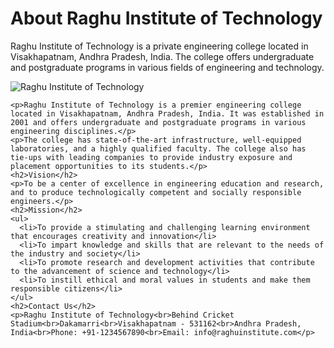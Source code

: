 <!DOCTYPE html>
<html>
  <head>
    <title>About Raghu Institute of Technology</title>
  </head>
  <body>
    <h1>About Raghu Institute of Technology</h1>
		<p>Raghu Institute of Technology is a private engineering college located in Visakhapatnam, Andhra Pradesh, India. The college offers undergraduate and postgraduate programs in various fields of engineering and technology.</p>
	<img src="raghu logo2.jpg" alt="Raghu Institute of Technology">

    <p>Raghu Institute of Technology is a premier engineering college located in Visakhapatnam, Andhra Pradesh, India. It was established in 2001 and offers undergraduate and postgraduate programs in various engineering disciplines.</p>
    <p>The college has state-of-the-art infrastructure, well-equipped laboratories, and a highly qualified faculty. The college also has tie-ups with leading companies to provide industry exposure and placement opportunities to its students.</p>
    <h2>Vision</h2>
    <p>To be a center of excellence in engineering education and research, and to produce technologically competent and socially responsible engineers.</p>
    <h2>Mission</h2>
    <ul>
      <li>To provide a stimulating and challenging learning environment that encourages creativity and innovation</li>
      <li>To impart knowledge and skills that are relevant to the needs of the industry and society</li>
      <li>To promote research and development activities that contribute to the advancement of science and technology</li>
      <li>To instill ethical and moral values in students and make them responsible citizens</li>
    </ul>
    <h2>Contact Us</h2>
    <p>Raghu Institute of Technology<br>Behind Cricket Stadium<br>Dakamarri<br>Visakhapatnam - 531162<br>Andhra Pradesh, India<br>Phone: +91-1234567890<br>Email: info@raghuinstitute.com</p>
  </body>
</html>
